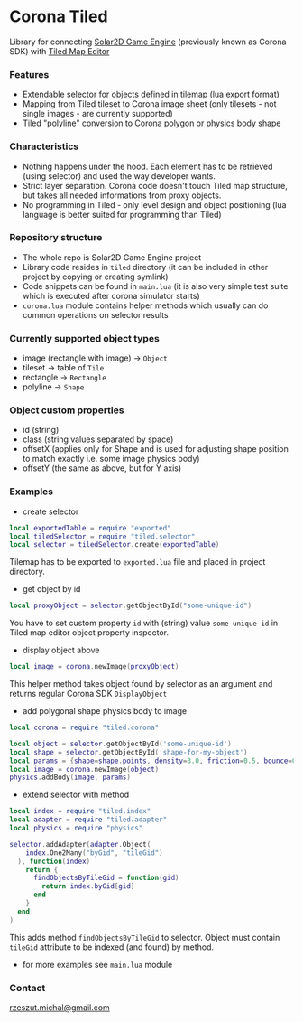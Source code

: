 # Corona Tiled #

Library for connecting [Solar2D Game Engine](https://solar2d.com/) (previously known as Corona SDK) with [Tiled Map Editor](http://www.mapeditor.org/)

### Features ###
* Extendable selector for objects defined in tilemap (lua export format)
* Mapping from Tiled tileset to Corona image sheet (only tilesets - not single images - are currently supported)
* Tiled "polyline" conversion to Corona polygon or physics body shape

### Characteristics ###
* Nothing happens under the hood. Each element has to be retrieved (using selector) and used the way developer wants.
* Strict layer separation. Corona code doesn't touch Tiled map structure, but takes all needed informations from proxy objects.
* No programming in Tiled - only level design and object positioning (lua language is better suited for programming than Tiled)

### Repository structure ###

* The whole repo is Solar2D Game Engine project
* Library code resides in `tiled` directory (it can be included in other project by copying or creating symlink)
* Code snippets can be found in `main.lua` (it is also very simple test suite which is executed after corona simulator starts)
* `corona.lua` module contains helper methods which usually can do common operations on selector results

### Currently supported object types ###

* image (rectangle with image) -> `Object`
* tileset -> table of `Tile`
* rectangle -> `Rectangle`
* polyline -> `Shape`

### Object custom properties ###

* id (string)
* class (string values separated by space)
* offsetX (applies only for Shape and is used for adjusting shape position to match exactly i.e. some image physics body)
* offsetY (the same as above, but for Y axis)

### Examples ###
* create selector

```lua
local exportedTable = require "exported"
local tiledSelector = require "tiled.selector"
local selector = tiledSelector.create(exportedTable)
```
Tilemap has to be exported to `exported.lua` file and placed in project directory.

* get object by id

```lua
local proxyObject = selector.getObjectById("some-unique-id")
```
You have to set custom property `id` with (string) value `some-unique-id` in Tiled map editor object property inspector.

* display object above

```lua
local image = corona.newImage(proxyObject)
```
This helper method takes object found by selector as an argument and returns regular Corona SDK `DisplayObject`

* add polygonal shape physics body to image

```lua
local corona = require "tiled.corona"

local object = selector.getObjectById('some-unique-id')
local shape = selector.getObjectById('shape-for-my-object')
local params = {shape=shape.points, density=3.0, friction=0.5, bounce=0.3}
local image = corona.newImage(object)
physics.addBody(image, params)
```

* extend selector with method

```lua
local index = require "tiled.index"
local adapter = require "tiled.adapter"
local physics = require "physics"

selector.addAdapter(adapter.Object(
    index.One2Many("byGid", "tileGid")
  ), function(index)
    return {
      findObjectsByTileGid = function(gid)
        return index.byGid[gid]
      end
    }
  end
)
```
This adds method `findObjectsByTileGid` to selector. Object must contain `tileGid` attribute to be indexed (and found) by method.

* for more examples see `main.lua` module

### Contact ###
rzeszut.michal@gmail.com
